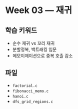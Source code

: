 # Week 03 — 재귀

## 학습 키워드
- 순수 재귀 vs 꼬리 재귀
- 분할정복, 백트래킹 입문
- 메모이제이션으로 중복 호출 감소

## 파일
- `factorial.c`
- `fibonacci_memo.c`
- `hanoi.c`
- `dfs_grid_regions.c`
